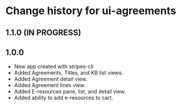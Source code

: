 # Change history for ui-agreements

## 1.1.0 (IN PROGRESS)

## 1.0.0

* New app created with stripes-cli
* Added Agreements, Titles, and KB list views.
* Added Agreement detail view.
* Added Agreement lines view.
* Added E-resources pane, list, and detail view.
* Added ability to add e-resources to cart.
